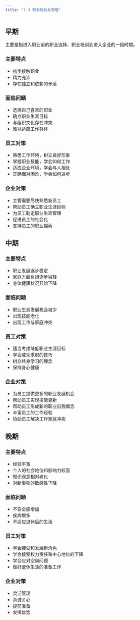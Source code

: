 ```yaml
---
title: "7.3 职业规划与管理"
---
```

## 早期
主要是指进入职业前的职业选择、职业培训到进入企业的一段时期。
### 主要特点
- 初步接触职业
- 精力充沛
- 存在独立和依赖的矛盾
### 面临问题
- 选择自己喜欢的职业
- 确立职业生涯目标
- 与组织文化存在冲突
- 难以适应工作群体
### 员工对策
- 熟悉工作环境，树立良好形象
- 掌握职业技能，学会如何工作
- 适应企业环境，学会与人相处
- 正确面对困难，学会如何进步
### 企业对策
- 主管需要尽快熟悉新员工
- 帮助员工确立职业生涯目标
- 为员工制定职业生涯管理
- 促进员工的社会化
- 支持员工的职业探索
## 中期
### 主要特点
- 职业发展逐步稳定
- 家庭方面负担逐步减轻
- 身体健康状况开始下降
### 面临问题
- 职业生涯发展机会减少
- 出现技能老化
- 出现工作与家庭冲突
### 员工对策
- 适当考虑降低职业生涯目标
- 学会成功求职的技巧
- 树立终身学习的理念
- 保持身心健康
### 企业对策
- 为员工提供更多的职业发展机会
- 帮助员工实现技能更新
- 帮助员工形成新的职业自我概念
- 丰富员工的工作经验
- 协助员工解决工作家庭冲突
## 晚期
### 主要特点
- 经验丰富
- 个人的社会地位和影响力较高
- 知识观念相对老化
- 对新事物的敏感性下降
### 面临问题
- 不安全感增加
- 疾病增多
- 不适应退休后的生活
### 员工对策
- 学会接受和发展新角色
- 学会接受权力责任和中心地位的下降
- 学会应对空巢问题
- 做好退休生活的准备工作
### 企业对策
- 灵活管理
- 真诚关心
- 提前准备
- 发挥优势